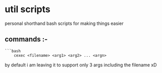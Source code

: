 # util scripts

personal shorthand bash scripts for making things easier
## commands :-
    ```bash
        cexec <filename> <arg1> <arg2> ... <argn>
by default i am leaving it to support only 3 args including the filename xD
